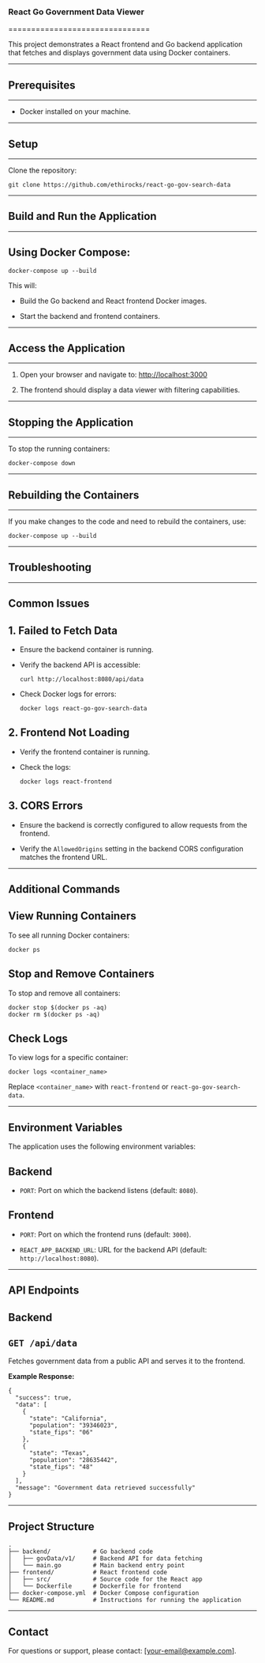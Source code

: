 ### React Go Government Data Viewer
===============================

This project demonstrates a React frontend and Go backend application that fetches and displays government data using Docker containers.

* * * * *

## Prerequisites
-------------

-   Docker installed on your machine.

* * * * *

## Setup
-----

Clone the repository:

```
git clone https://github.com/ethirocks/react-go-gov-search-data
```

* * * * *

## Build and Run the Application
-----------------------------

## Using Docker Compose:

```
docker-compose up --build
```

This will:

-   Build the Go backend and React frontend Docker images.

-   Start the backend and frontend containers.

* * * * *

## Access the Application
----------------------

1.  Open your browser and navigate to: <http://localhost:3000>

2.  The frontend should display a data viewer with filtering capabilities.

* * * * *

## Stopping the Application
------------------------

To stop the running containers:

```
docker-compose down
```

* * * * *

## Rebuilding the Containers
-------------------------

If you make changes to the code and need to rebuild the containers, use:

```
docker-compose up --build
```

* * * * *

## Troubleshooting
---------------

## Common Issues

## 1\. Failed to Fetch Data

-   Ensure the backend container is running.

-   Verify the backend API is accessible:

    ```
    curl http://localhost:8080/api/data
    ```

-   Check Docker logs for errors:

    ```
    docker logs react-go-gov-search-data
    ```

## 2\. Frontend Not Loading

-   Verify the frontend container is running.

-   Check the logs:

    ```
    docker logs react-frontend
    ```

## 3\. CORS Errors

-   Ensure the backend is correctly configured to allow requests from the frontend.

-   Verify the `AllowedOrigins` setting in the backend CORS configuration matches the frontend URL.

* * * * *

Additional Commands
-------------------

## View Running Containers

To see all running Docker containers:

```
docker ps
```

## Stop and Remove Containers

To stop and remove all containers:

```
docker stop $(docker ps -aq)
docker rm $(docker ps -aq)
```

## Check Logs

To view logs for a specific container:

```
docker logs <container_name>
```

Replace `<container_name>` with `react-frontend` or `react-go-gov-search-data`.

* * * * *

Environment Variables
---------------------

The application uses the following environment variables:

## Backend

-   `PORT`: Port on which the backend listens (default: `8080`).

## Frontend

-   `PORT`: Port on which the frontend runs (default: `3000`).

-   `REACT_APP_BACKEND_URL`: URL for the backend API (default: `http://localhost:8080`).

* * * * *

API Endpoints
-------------

## Backend

## `GET /api/data`

Fetches government data from a public API and serves it to the frontend.

**Example Response:**

```
{
  "success": true,
  "data": [
    {
      "state": "California",
      "population": "39346023",
      "state_fips": "06"
    },
    {
      "state": "Texas",
      "population": "28635442",
      "state_fips": "48"
    }
  ],
  "message": "Government data retrieved successfully"
}
```

* * * * *

Project Structure
-----------------

```
.
├── backend/            # Go backend code
│   ├── govData/v1/     # Backend API for data fetching
│   └── main.go         # Main backend entry point
├── frontend/           # React frontend code
│   ├── src/            # Source code for the React app
│   └── Dockerfile      # Dockerfile for frontend
├── docker-compose.yml  # Docker Compose configuration
└── README.md           # Instructions for running the application
```

* * * * *

Contact
-------

For questions or support, please contact: [your-email@example.com].